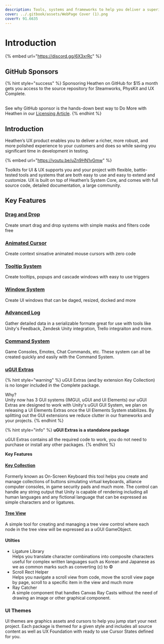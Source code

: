 ```yaml
---
description: Tools, systems and frameworks to help you deliver a superior User eXperience!
cover: ../.gitbook/assets/WebPage Cover (1).png
coverY: 91.6635
---
```


# Introduction

{% embed url="https://discord.gg/6X3xrRc" %}

## GitHub Sponsors

{% hint style="success" %}
Sponsoring Heathen on GitHub for $15 a month gets you access to the source repository for Steamworks, PhysKit and UX Complete.

\
See why GitHub sponsor is the hands-down best way to Do More with Heathen in our [Licensing Article](../become-a-sponsor/licensing.md).
{% endhint %}

## Introduction

Heathen’s UX product enables you to deliver a richer, more robust, and more polished experience to your customers and does so while saving you significant time in development in testing.&#x20;

{% embed url="https://youtu.be/uZn9HN1vGmw" %}

Toolkits for UI & UX supports you and your project with flexible, battle-tested tools and systems that are both easy to use and easy to extend and customize. UX is built on top of Heathen’s System Core, and comes with full source code, detailed documentation, a large community.

## Key Features

### [Drag and Drop](unity/learning/core-concepts/drag-and-drop-system.md)

Create smart drag and drop systems with simple masks and filters code free

### [Animated Cursor](unity/learning/core-concepts/cursor-tools.md)

Create context sinsative animated mouse cursors with zero code

### [Tooltip System](unity/learning/core-concepts/tooltips.md)

Create tooltips, popups and cascade windows with easy to use triggers

### [Window System](unity/learning/core-concepts/window-tools.md)&#x20;

Create UI windows that can be daged, resized, docked and more

### [Advanced Log](unity/learning/core-concepts/feedback-tools.md)

Gather detailed data in a serializable formate great for use with tools like Unity's Feedback, Zendesk Unity integration, Trello integraiton and more.

### [Command System](unity/learning/core-concepts/command-system.md)

Game Consoles, Emotes, Chat Commands, etc. These system can all be created quickly and easily with the Command System.

### [uGUI Extras](unity/learning/ugui-extras/)

{% hint style="warning" %}
uGUI Extras (and by extension Key Collection) is no longer included in the Complete package.&#x20;

Why?\
Unity now has 3 GUI systems (IMGUI, uGUI and UI Elements) our uGUI Extras are designed to work with Unity's uGUI GUI System, we plan on releasing a UI Elements Extras once the UI Elements System stabilizes. By splitting out the GUI extensions we reduce clutter in our frameworks and your projects.
{% endhint %}

{% hint style="info" %}
**uGUI Extras is a standalone package**

uGUI Extras contains all the required code to work, you do not need to purchase or install any other packages.
{% endhint %}

**Key Features**

#### [Key Collection](unity/learning/ugui-extras/key-collection.md)

Formerly known as On-Screen Keyboard this tool helps you create and manage collections of buttons simulating virtual keyboards, alliance computer consoles, in game security pads and much more. The control can handle any string output that Unity is capable of rendering including all human languages and any fictional language that can be expressed as simple characters and or ligatures.

#### [Tree View](unity/learning/ugui-extras/tree-view.md)

A simple tool for creating and managing a tree view control where each node in the tree view will be expressed as a uGUI GameObject.

#### Utilties

* Ligature Library\
  Helps you translate character combinations into composite characters useful for complex written languages such as Korean and Japanese as we as common marks such as converting (c) to ©
* Scroll Rect Helper\
  Helps you navigate a scroll view from code, move the scroll view page by page, scroll to a specific item in the view and much more
* Ray Catcher\
  A simple component that handles Canvas Ray Casts without the need of drawing an image or other graphical component.

### UI Themes&#x20;

UI themes are graphics assets and cursors to help you jump start your next project. Each package is themed for a given style and includes all source content as well as UX Foundation with ready to use Cursor States defined for you.
